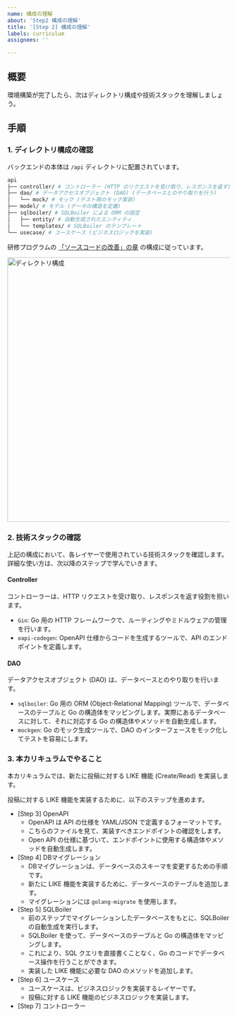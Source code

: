 ```yaml
---
name: 構成の理解
about: 'Step2 構成の理解'
title: '[Step 2] 構成の理解'
labels: curriculum
assignees: ''

---
```


## 概要

環境構築が完了したら、次はディレクトリ構成や技術スタックを理解しましょう。

## 手順

### 1. ディレクトリ構成の確認

バックエンドの本体は `/api` ディレクトリに配置されています。

```bash
api
├── controller/ # コントローラー (HTTP のリクエストを受け取り、レスポンスを返す)
├── dao/ # データアクセスオブジェクト (DAO) (データベースとのやり取りを行う)
│   └── mock/ # モック (テスト用のモック実装)
├── model/ # モデル (データの構造を定義)
├── sqlboiler/ # SQLBoiler による ORM の設定
│   ├── entity/ # 自動生成されたエンティティ
│   └── templates/ # SQLBoiler のテンプレート
└── usecase/ # ユースケース (ビジネスロジックを実装)
```

研修プログラムの [「ソースコードの改善」の章](https://utokyotechclub.gitbook.io/curriculum/intern/ssukdonogo) の構成に従っています。

<img src="https://utokyotechclub.gitbook.io/~gitbook/image?url=https%3A%2F%2F686112546-files.gitbook.io%2F%7E%2Ffiles%2Fv0%2Fb%2Fgitbook-x-prod.appspot.com%2Fo%2Fspaces%252F15Gri4KP0qK959o0eDJi%252Fuploads%252FhhgWZL2BuS52gbCvcZQ3%252F%25E3%2582%25B9%25E3%2582%25AF%25E3%2583%25AA%25E3%2583%25BC%25E3%2583%25B3%25E3%2582%25B7%25E3%2583%25A7%25E3%2583%2583%25E3%2583%2588%25202023-03-24%252020.50.49.png%3Falt%3Dmedia%26token%3D6cfa7814-3317-41e5-99f6-c5f5bfdaa7d6&width=400&dpr=2&quality=100&sign=6981a6ef&sv=2" alt="ディレクトリ構成" width="600">


### 2. 技術スタックの確認

上記の構成において、各レイヤーで使用されている技術スタックを確認します。詳細な使い方は、次以降のステップで学んでいきます。

#### Controller

コントローラーは、HTTP リクエストを受け取り、レスポンスを返す役割を担います。

- `Gin`: Go 用の HTTP フレームワークで、ルーティングやミドルウェアの管理を行います。
- `oapi-codegen`: OpenAPI 仕様からコードを生成するツールで、API のエンドポイントを定義します。


#### DAO

データアクセスオブジェクト (DAO) は、データベースとのやり取りを行います。

- `sqlboiler`: Go 用の ORM (Object-Relational Mapping) ツールで、データベースのテーブルと Go の構造体をマッピングします。実際にあるデータベースに対して、それに対応する Go の構造体やメソッドを自動生成します。
- `mockgen`: Go のモック生成ツールで、DAO のインターフェースをモック化してテストを容易にします。

### 3. 本カリキュラムでやること

本カリキュラムでは、新たに投稿に対する LIKE 機能 (Create/Read) を実装します。

投稿に対する LIKE 機能を実装するために、以下のステップを進めます。
- [Step 3] OpenAPI
  - OpenAPI は API の仕様を YAML/JSON で定義するフォーマットです。
  - こちらのファイルを見て、実装すべきエンドポイントの確認をします。
  - Open API の仕様に基づいて、エンドポイントに使用する構造体やメソッドを自動生成します。
- [Step 4] DBマイグレーション
  - DBマイグレーションは、データベースのスキーマを変更するための手順です。
  - 新たに LIKE 機能を実装するために、データベースのテーブルを追加します。
  - マイグレーションには `golang-migrate` を使用します。
- [Step 5] SQLBoiler
  - 前のステップでマイグレーションしたデータベースをもとに、SQLBoiler の自動生成を実行します。
  - SQLBoiler を使って、データベースのテーブルと Go の構造体をマッピングします。
  - これにより、SQL クエリを直接書くことなく、Go のコードでデータベース操作を行うことができます。
  - 実装した LIKE 機能に必要な DAO のメソッドを追加します。
- [Step 6] ユースケース
  - ユースケースは、ビジネスロジックを実装するレイヤーです。
  - 投稿に対する LIKE 機能のビジネスロジックを実装します。
- [Step 7] コントローラー
